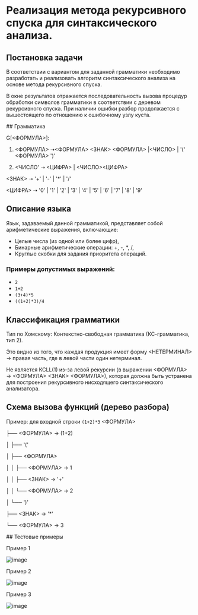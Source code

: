 #  Реализация метода рекурсивного спуска для синтаксического анализа.
## Постановка задачи
<p>В соответствии с вариантом для заданной грамматики необходимо разработать и реализовать алгоритм синтаксического анализа на основе метода рекурсивного спуска.</p>
<p>В окне результатов отражается последовательность вызова процедур обработки символов грамматики в соответствии с деревом рекурсивного спуска. При наличии ошибки разбор продолжается с вышестоящего по отношению к ошибочному узлу куста. </p>
## Грамматика

G[<ФОРМУЛА>]:

1. <ФОРМУЛА> ➝<ФОРМУЛА> <ЗНАК> <ФОРМУЛА> |<ЧИСЛО> | '(' <ФОРМУЛА> ')'
   
2. <ЧИСЛО' ➝ <ЦИФРА> | <ЧИСЛО><ЦИФРА>
   
<ЗНАК> ➝ '+' | '-' | '*' | '/'

<ЦИФРА> ➝ '0' | '1' | '2' | '3' | '4' | '5' | '6' | '7' | '8' | '9'

## Описание языка
Язык, задаваемый данной грамматикой, представляет собой арифметические выражения, включающие:
- Целые числа (из одной или более цифр),
- Бинарные арифметические операции: +, -, *, /,
- Круглые скобки для задания приоритета операций.

### Примеры допустимых выражений:
- `2`
- `1+2`
- `(3+4)*5`
- `((1+2)*3)/4 `
## Классификация грамматики
<p>Тип по Хомскому: Контекстно-свободная грамматика (КС-грамматика, тип 2).</p>
<p>Это видно из того, что каждая продукция имеет форму <НЕТЕРМИНАЛ> → правая часть, где в левой части один нетерминал.</p>
<p>Не является КСLL(1) из-за левой рекурсии (в выражении <ФОРМУЛА> → <ФОРМУЛА> <ЗНАК> <ФОРМУЛА>), которая должна быть устранена для построения рекурсивного нисходящего синтаксического анализатора.</p>
   
## Схема вызова функций (дерево разбора)
Пример: для входной строки `(1+2)*3`
<ФОРМУЛА>
<p> ├── <ФОРМУЛА> → (1+2)</p>
<p> │     ├── '('</p>
<p> │     ├── <ФОРМУЛА></p>
 <p>│     │     ├── <ФОРМУЛА> → 1</p>
<p> │     │     ├── <ЗНАК> → '+'</p>
<p> │     │     └── <ФОРМУЛА> → 2</p>
<p> │     └── ')'</p>
<p> ├── <ЗНАК> → '*'</p>
<p> └── <ФОРМУЛА> → 3</p>
 ## Тестовые примеры
<p>Пример 1</p>
   
 ![image](https://github.com/user-attachments/assets/6cf237ba-91c6-4ae2-8586-553f1684268a)
 
<p>Пример 2</p>

 ![image](https://github.com/user-attachments/assets/e98d718e-b1fb-40ed-9eaf-a82a21f3b484)
 
<p>Пример 3</p>

![image](https://github.com/user-attachments/assets/960f5113-5109-403b-a756-43b5cec3bb32)

